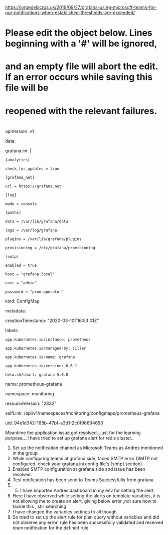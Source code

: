 https://jorgedelacruz.uk/2019/09/27/grafana-using-microsoft-teams-for-our-notifications-when-established-thresholds-are-exceeded/ 

 

 

# Please edit the object below. Lines beginning with a '#' will be ignored, 

# and an empty file will abort the edit. If an error occurs while saving this file will be 

# reopened with the relevant failures. 

# 

apiVersion: v1 

data: 

  grafana.ini: | 

    [analytics] 

    check_for_updates = true 

    [grafana_net] 

    url = https://grafana.net 

    [log] 

    mode = console 

    [paths] 

    data = /var/lib/grafana/data 

    logs = /var/log/grafana 

    plugins = /var/lib/grafana/plugins 

    provisioning = /etc/grafana/provisioning 

    [smtp] 

    enabled = true 

    host = "grafana.local" 

    user = "admin" 

    password = "prom-operator" 

kind: ConfigMap 

metadata: 

  creationTimestamp: "2020-03-10T16:53:01Z" 

  labels: 

    app.kubernetes.io/instance: prometheus 

    app.kubernetes.io/managed-by: Tiller 

    app.kubernetes.io/name: grafana 

    app.kubernetes.io/version: 6.6.1 

    helm.sh/chart: grafana-5.0.0 

  name: prometheus-grafana 

  namespace: monitoring 

  resourceVersion: "2832" 

  selfLink: /api/v1/namespaces/monitoring/configmaps/prometheus-grafana 

  uid: 94e1d342-168b-47bf-a3d1-2c0f96694650 

 
Meantime the application issue got resolved...just for the learning purpose....I have tried to set up grafana alert for redis cluster.. 

  

1. Set up the notification channel as Microsoft Teams as Andres mentioned in the group 
2. While configuring teams at grafana side, faced SMTP error (SMTP not configured, check your grafana.ini config file's [smtp] section) 
3. Enabled SMTP configuration at grafana side and issue has been resolved. 
4. Test notification has been send to Teams Successfully from grafana  
5. 5. I have imported Andres dashboard in my env for setting the alert. 
6. Here I have observed while setting the alerts on template variables, it is not allowing me to create an alert, giving below error ,not sure how to tackle this , still searching  
7.  I have changed the variables settings to all though 
8.   So tried to set up the alert rule for plan query without variables and did not observe any error, rule has been successfully validated and received team notification for the defined rule 

